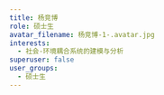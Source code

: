 ```yaml
---
title: 杨竞博
role: 硕士生
avatar_filename: 杨竞博-1-.avatar.jpg
interests:
  - 社会-环境耦合系统的建模与分析
superuser: false
user_groups:
  - 硕士生
---
```

